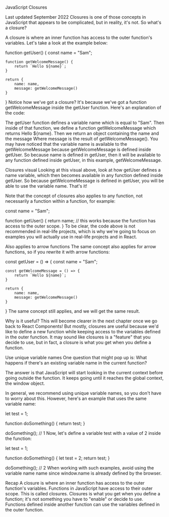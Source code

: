 JavaScript Closures 

Last updated September 2022
Closures is one of those concepts in JavaScript that appears to be complicated, but in reality, it's not. So what's a closure?

A closure is where an inner function has access to the outer function's variables. Let's take a look at the example below:


function getUser() {
    const name = "Sam";

    function getWelcomeMessage() {
        return `Hello ${name}`;
    }

    return {
        name: name,
        message: getWelcomeMessage()
    }
}
Notice how we've got a closure? It's because we've got a function getWelcomeMessage inside the getUser function.
Here's an explanation of the code:

The getUser function defines a variable name which is equal to "Sam".
Then inside of that function, we define a function getWelcomeMessage which returns Hello ${name}.
Then we return an object containing the name and the message
Where message is the result of getWelcomeMessage().
You may have noticed that the variable name is available to the getWelcomeMessage because getWelcomeMessage is defined inside getUser.
So because name is defined in getUser, then it will be available to any function defined inside getUser, in this example, getWelcomeMessage.

Closures visual
Looking at this visual above, look at how getUser defines a name variable, which then becomes available in any function defined inside getUser.
So because getWelcomeMessage is defined in getUser, you will be able to use the variable name.
That's it!

Note that the concept of closures also applies to any function, not necessarily a function within a function, for example:


const name = "Sam";

function getUser() {
    return name; // this works because the function has access to the outer scope.
}
To be clear, the code above is not recommended in real-life projects, which is why we're going to focus on examples you will actually use in real-life projects and in React.

Also applies to arrow functions
The same concept also applies for arrow functions, so if you rewrite it with arrow functions:


const getUser = () => {
    const name = "Sam";

    const getWelcomeMessage = () => {
        return `Hello ${name}`;
    }

    return {
        name: name,
        message: getWelcomeMessage()
    }
}
The same concept still applies, and we will get the same result.

Why is it useful?
This will become clearer in the next chapter once we go back to React Components!
But mostly, closures are useful because we'd like to define a new function while keeping access to the variables defined in the outer function.
It may sound like closures is a "feature" that you decide to use, but in fact, a closure is what you get when you define a function.

Use unique variable names
One question that might pop up is: What happens if there's an existing variable name in the current function?

The answer is that JavaScript will start looking in the current context before going outside the function. It keeps going until it reaches the global context, the window object.

In general, we recommend using unique variable names, so you don't have to worry about this. However, here's an example that uses the same variable name:

let test = 1;

function doSomething() {
    return test;
}

doSomething(); // 1
Now, let's define a variable test with a value of 2 inside the function:

let test = 1;

function doSomething() {
    let test = 2;
    return test;
}

doSomething(); // 2
When working with such examples, avoid using the variable name name since window.name is already defined by the browser.

Recap
A closure is where an inner function has access to the outer function's variables.
Functions in JavaScript have access to their outer scope. This is called closures.
Closures is what you get when you define a function; it's not something you have to "enable" or decide to use.
Functions defined inside another function can use the variables defined in the outer function.
